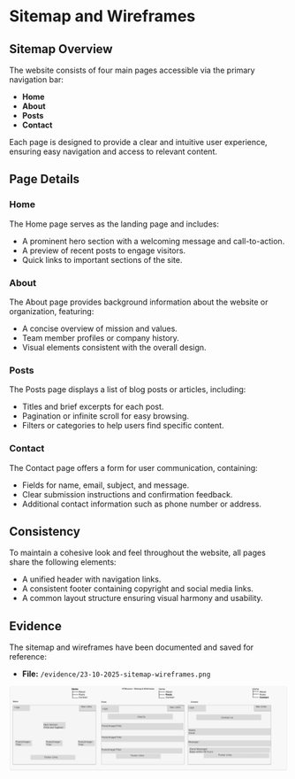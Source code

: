# Sitemap and Wireframes

## Sitemap Overview
The website consists of four main pages accessible via the primary navigation bar:

- **Home**  
- **About**  
- **Posts**  
- **Contact**  

Each page is designed to provide a clear and intuitive user experience, ensuring easy navigation and access to relevant content.

## Page Details

### Home
The Home page serves as the landing page and includes:
- A prominent hero section with a welcoming message and call-to-action.
- A preview of recent posts to engage visitors.
- Quick links to important sections of the site.

### About
The About page provides background information about the website or organization, featuring:
- A concise overview of mission and values.
- Team member profiles or company history.
- Visual elements consistent with the overall design.

### Posts
The Posts page displays a list of blog posts or articles, including:
- Titles and brief excerpts for each post.
- Pagination or infinite scroll for easy browsing.
- Filters or categories to help users find specific content.

### Contact
The Contact page offers a form for user communication, containing:
- Fields for name, email, subject, and message.
- Clear submission instructions and confirmation feedback.
- Additional contact information such as phone number or address.

## Consistency
To maintain a cohesive look and feel throughout the website, all pages share the following elements:
- A unified header with navigation links.
- A consistent footer containing copyright and social media links.
- A common layout structure ensuring visual harmony and usability.

## Evidence
The sitemap and wireframes have been documented and saved for reference:

- **File:** `/evidence/23-10-2025-sitemap-wireframes.png`

![Sitemap and Wireframes](/evidence/2025-10-23-sitemap-wireframes.png)